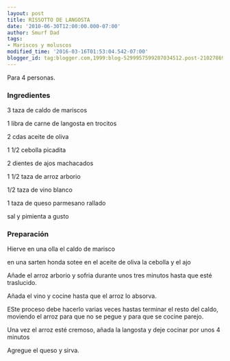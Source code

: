 ```yaml
---
layout: post
title: RISSOTTO DE LANGOSTA
date: '2010-06-30T12:00:00.000-07:00'
author: Smurf Dad
tags:
- Mariscos y moluscos
modified_time: '2016-03-16T01:53:04.542-07:00'
blogger_id: tag:blogger.com,1999:blog-5299957599287034512.post-2102786914710429879
---
```


Para 4 personas.

<h3>Ingredientes</h3>

3 taza de caldo de mariscos

1 libra de carne de langosta en trocitos

2 cdas aceite de oliva

1 1/2 cebolla picadita

2 dientes de ajos machacados

1 1/2 taza de arroz arborio

1/2 taza de vino blanco

1 taza de queso parmesano rallado

sal y pimienta a gusto

<h3>Preparación</h3>

Hierve en una olla el caldo de marisco

en una sarten honda sotee en el aceite de oliva la cebolla y el ajo

Añade el arroz arborio y sofria durante unos tres minutos hasta que esté traslucido.

Añada el vino y cocine hasta que el arroz lo absorva.

ESte proceso debe hacerlo varias veces hastas terminar el resto del caldo, moviendo el arroz para que no se pegue y para que se cocine parejo.

Una vez el arroz esté cremoso, añada la langosta y deje cocinar por unos 4 minutos

Agregue el queso y sirva.

